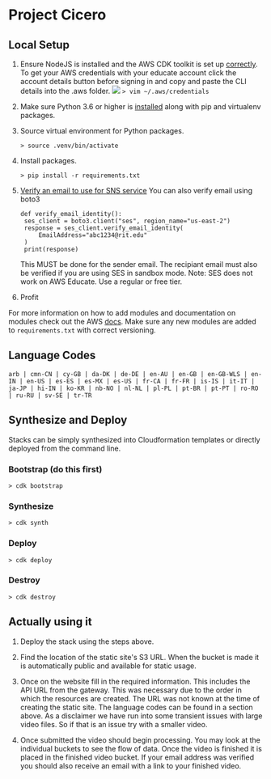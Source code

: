 # Project Cicero

## Local Setup

1. Ensure NodeJS is installed and the AWS CDK toolkit is set up [correctly](https://docs.aws.amazon.com/cdk/latest/guide/work-with.html#work-with-prerequisites). To get your AWS credentials with your educate account click the account details button before signing in and copy and paste the CLI details into the .aws folder.
   ![](https://user-images.githubusercontent.com/31460379/112003536-5d314f80-8af7-11eb-8912-1a53db51ce73.png)
    `> vim ~/.aws/credentials`
2. Make sure Python 3.6 or higher is [installed](https://www.python.org/downloads/) along with pip and virtualenv packages.
3. Source virtual environment for Python packages.
    
    `> source .venv/bin/activate`
4. Install packages.

    `> pip install -r requirements.txt`

5. [Verify an email to use for SNS service](https://docs.aws.amazon.com/ses/latest/DeveloperGuide/verify-email-addresses-procedure.html)
   You can also verify email using boto3
   ```
   def verify_email_identity():
    ses_client = boto3.client("ses", region_name="us-east-2")
    response = ses_client.verify_email_identity(
        EmailAddress="abc1234@rit.edu"
    )
    print(response)
    ```
    This MUST be done for the sender email. The recipiant email must also be verified if you are using SES in sandbox mode.
    Note: SES does not work on AWS Educate. Use a regular or free tier.

6. Profit

For more information on how to add modules and documentation on modules check out the AWS [docs](https://docs.aws.amazon.com/cdk/latest/guide/work-with-cdk-python.html). Make sure any new modules are added to `requirements.txt` with correct versioning. 


## Language Codes

`arb | cmn-CN | cy-GB | da-DK | de-DE | en-AU | en-GB | en-GB-WLS | en-IN | en-US | es-ES | es-MX | es-US | fr-CA | fr-FR | is-IS | it-IT | ja-JP | hi-IN | ko-KR | nb-NO | nl-NL | pl-PL | pt-BR | pt-PT | ro-RO | ru-RU | sv-SE | tr-TR`

## Synthesize and Deploy
Stacks can be simply synthesized into Cloudformation templates or directly deployed from the command line. 

### Bootstrap (do this first)
`> cdk bootstrap`

### Synthesize
`> cdk synth`

### Deploy
`> cdk deploy`

### Destroy
`> cdk destroy`

## Actually using it

1. Deploy the stack using the steps above.

2. Find the location of the static site's S3 URL. When the bucket is made it is automatically public and available for static usage.

3. Once on the website fill in the required information. This includes the API URL from the gateway. This was necessary due to the order in which the resources are created. The URL was not known at the time of creating the static site. The language codes can be found in a section above. As a disclaimer we have run into some transient issues with large video files. So if that is an issue try with a smaller video. 

4. Once submitted the video should begin processing. You may look at the individual buckets to see the flow of data. Once the video is finished it is placed in the finished video bucket. If your email address was verified you should also receive an email with a link to your finished video. 
